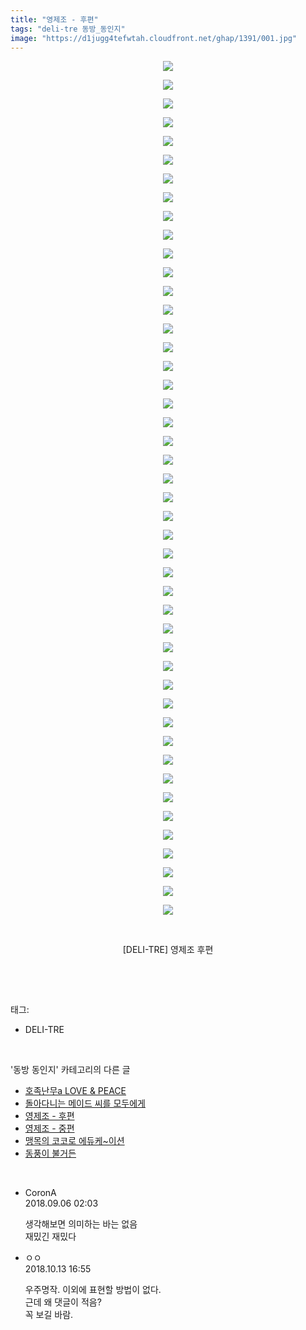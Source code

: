 ```yaml
---
title: "영제조 - 후편"
tags: "deli-tre 동방_동인지"
image: "https://d1jugg4tefwtah.cloudfront.net/ghap/1391/001.jpg"
---
```

<div class="article">
<p style="text-align: center; clear: none; float: none;"><img src="{{ site.imgserver11 }}/ghap/1391/001.jpg"/></p>
<p style="text-align: center; clear: none; float: none;"><img src="{{ site.imgserver11 }}/ghap/1391/002.jpg"/></p>
<p style="text-align: center; clear: none; float: none;"><img src="{{ site.imgserver11 }}/ghap/1391/003.jpg"/></p>
<p style="text-align: center; clear: none; float: none;"><img src="{{ site.imgserver11 }}/ghap/1391/004.jpg"/></p>
<p style="text-align: center; clear: none; float: none;"><img src="{{ site.imgserver11 }}/ghap/1391/005.jpg"/></p>
<p style="text-align: center; clear: none; float: none;"><img src="{{ site.imgserver11 }}/ghap/1391/006.jpg"/></p>
<p style="text-align: center; clear: none; float: none;"><img src="{{ site.imgserver11 }}/ghap/1391/007.jpg"/></p>
<p style="text-align: center; clear: none; float: none;"><img src="{{ site.imgserver11 }}/ghap/1391/008.jpg"/></p>
<p style="text-align: center; clear: none; float: none;"><img src="{{ site.imgserver11 }}/ghap/1391/009.jpg"/></p>
<p style="text-align: center; clear: none; float: none;"><img src="{{ site.imgserver11 }}/ghap/1391/010.jpg"/></p>
<p style="text-align: center; clear: none; float: none;"><img src="{{ site.imgserver11 }}/ghap/1391/011.jpg"/></p>
<p style="text-align: center; clear: none; float: none;"><img src="{{ site.imgserver11 }}/ghap/1391/012.jpg"/></p>
<p style="text-align: center; clear: none; float: none;"><img src="{{ site.imgserver11 }}/ghap/1391/013.jpg"/></p>
<p style="text-align: center; clear: none; float: none;"><img src="{{ site.imgserver11 }}/ghap/1391/014.jpg"/></p>
<p style="text-align: center; clear: none; float: none;"><img src="{{ site.imgserver11 }}/ghap/1391/015.jpg"/></p>
<p style="text-align: center; clear: none; float: none;"><img src="{{ site.imgserver11 }}/ghap/1391/016.jpg"/></p>
<p style="text-align: center; clear: none; float: none;"><img src="{{ site.imgserver11 }}/ghap/1391/017.jpg"/></p>
<p style="text-align: center; clear: none; float: none;"><img src="{{ site.imgserver11 }}/ghap/1391/018.jpg"/></p>
<p style="text-align: center; clear: none; float: none;"><img src="{{ site.imgserver11 }}/ghap/1391/019.jpg"/></p>
<p style="text-align: center; clear: none; float: none;"><img src="{{ site.imgserver11 }}/ghap/1391/020.jpg"/></p>
<p style="text-align: center; clear: none; float: none;"><img src="{{ site.imgserver11 }}/ghap/1391/021.jpg"/></p>
<p style="text-align: center; clear: none; float: none;"><img src="{{ site.imgserver11 }}/ghap/1391/022.jpg"/></p>
<p style="text-align: center; clear: none; float: none;"><img src="{{ site.imgserver11 }}/ghap/1391/023.jpg"/></p>
<p style="text-align: center; clear: none; float: none;"><img src="{{ site.imgserver11 }}/ghap/1391/024.jpg"/></p>
<p style="text-align: center; clear: none; float: none;"><img src="{{ site.imgserver11 }}/ghap/1391/025.jpg"/></p>
<p style="text-align: center; clear: none; float: none;"><img src="{{ site.imgserver11 }}/ghap/1391/026.jpg"/></p>
<p style="text-align: center; clear: none; float: none;"><img src="{{ site.imgserver11 }}/ghap/1391/027.jpg"/></p>
<p style="text-align: center; clear: none; float: none;"><img src="{{ site.imgserver11 }}/ghap/1391/028.jpg"/></p>
<p style="text-align: center; clear: none; float: none;"><img src="{{ site.imgserver11 }}/ghap/1391/029.jpg"/></p>
<p style="text-align: center; clear: none; float: none;"><img src="{{ site.imgserver11 }}/ghap/1391/030.jpg"/></p>
<p style="text-align: center; clear: none; float: none;"><img src="{{ site.imgserver11 }}/ghap/1391/031.jpg"/></p>
<p style="text-align: center; clear: none; float: none;"><img src="{{ site.imgserver11 }}/ghap/1391/032.jpg"/></p>
<p style="text-align: center; clear: none; float: none;"><img src="{{ site.imgserver11 }}/ghap/1391/033.jpg"/></p>
<p style="text-align: center; clear: none; float: none;"><img src="{{ site.imgserver11 }}/ghap/1391/034.jpg"/></p>
<p style="text-align: center; clear: none; float: none;"><img src="{{ site.imgserver11 }}/ghap/1391/035.jpg"/></p>
<p style="text-align: center; clear: none; float: none;"><img src="{{ site.imgserver11 }}/ghap/1391/036.jpg"/></p>
<p style="text-align: center; clear: none; float: none;"><img src="{{ site.imgserver11 }}/ghap/1391/037.jpg"/></p>
<p style="text-align: center; clear: none; float: none;"><img src="{{ site.imgserver11 }}/ghap/1391/038.jpg"/></p>
<p style="text-align: center; clear: none; float: none;"><img src="{{ site.imgserver11 }}/ghap/1391/039.jpg"/></p>
<p style="text-align: center; clear: none; float: none;"><img src="{{ site.imgserver11 }}/ghap/1391/040.jpg"/></p>
<p style="text-align: center; clear: none; float: none;"><img src="{{ site.imgserver11 }}/ghap/1391/041.jpg"/></p>
<p style="text-align: center; clear: none; float: none;"><img src="{{ site.imgserver11 }}/ghap/1391/042.jpg"/></p>
<p style="text-align: center; clear: none; float: none;"><img src="{{ site.imgserver11 }}/ghap/1391/043.jpg"/></p>
<p style="text-align: center; clear: none; float: none;"><img src="{{ site.imgserver11 }}/ghap/1391/044.jpg"/></p>
<p style="text-align: center; clear: none; float: none;"><img src="{{ site.imgserver11 }}/ghap/1391/045.jpg"/></p>
<p style="text-align: center; clear: none; float: none;"><img src="{{ site.imgserver11 }}/ghap/1391/046.jpg"/></p>
<p style="text-align: center; clear: none; float: none;"><br/></p>
<p style="text-align: center; clear: none; float: none;">[DELI-TRE] 영제조 후편</p>
<p><br/></p>
</div><br/>
<div class="tagTrail">
<p>태그: </p>
<ul>
<li>DELI-TRE</li>
</ul>
</div><br/>
<div class="another">
<p>'동방 동인지' 카테고리의 다른 글</p>
<ul>
<li><a href="/ghap_1394">호족난무a LOVE &amp; PEACE</a></li>
<li><a href="/ghap_1393">돌아다니는 메이드 씨를 모두에게</a></li>
<li><a href="/ghap_1391">영제조 - 후편</a></li>
<li><a href="/ghap_1390">영제조 - 중편</a></li>
<li><a href="/ghap_1389">맹목의 코코로 에듀케~이션</a></li>
<li><a href="/ghap_1388">동풍이 불거든</a></li>
</ul>
</div><br/>
<div class="cb_module cb_fluid">
<div class="cb_wrt cb_profile">
<div class="comment">
<ul>
<li class="cb_thumb_off" id="comment15326864">
<div class="cb_comment_area">
<div class="cb_info_area">
<div class="cb_section">
<span class="cb_nick_name">CoronA</span>
</div>
<div class="cb_section">
<span class="cb_date">2018.09.06 02:03 </span>
</div>
</div>
<div class="cb_dsc_comment">
<p class="cb_dsc">
											생각해보면 의미하는 바는 없음<br/>
재밌긴 재밌다
										</p>
</div>
</div></li>
<li class="cb_thumb_off" id="comment15354227">
<div class="cb_comment_area">
<div class="cb_info_area">
<div class="cb_section">
<span class="cb_nick_name">ㅇㅇ</span>
</div>
<div class="cb_section">
<span class="cb_date">2018.10.13 16:55 </span>
</div>
</div>
<div class="cb_dsc_comment">
<p class="cb_dsc">
											우주명작. 이외에 표현할 방법이 없다.<br/>
근데 왜 댓글이 적음?<br/>
꼭 보길 바람.
										</p>
</div>
</div></li>
</ul>
</div>
</div><!-- commentList close -->
</div><br/>
